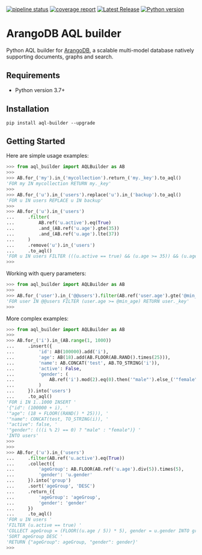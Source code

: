 
[![pipeline status](https://foss.heptapod.net/aquapenguin/aql-builder/badges/branch/default/pipeline.svg)](https://foss.heptapod.net/aquapenguin/aql-builder/-/pipelines)
[![coverage report](https://foss.heptapod.net/aquapenguin/aql-builder/badges/branch/default/coverage.svg)](https://foss.heptapod.net/aquapenguin/aql-builder/-/commits/branch/default)
[![Latest Release](https://foss.heptapod.net/aquapenguin/aql-builder/-/badges/release.svg)](https://foss.heptapod.net/aquapenguin/aql-builder/-/releases)
[![Python version](https://img.shields.io/badge/python-3.7%2B-blue)](https://www.python.org/)


# ArangoDB AQL builder

Python AQL builder for [ArangoDB](https://www.arangodb.com), a scalable multi-model
database natively supporting documents, graphs and search.

## Requirements

- Python version 3.7+

## Installation

```shell
pip install aql-builder --upgrade
```

## Getting Started

Here are simple usage examples:

```python
>>> from aql_builder import AQLBuilder as AB
>>> 
>>> AB.for_('my').in_('mycollection').return_('my._key').to_aql()
'FOR my IN mycollection RETURN my._key'
>>> 
>>> AB.for_('u').in_('users').replace('u').in_('backup').to_aql()
'FOR u IN users REPLACE u IN backup'
>>> 
>>> AB.for_('u').in_('users')
...     .filter(
...         AB.ref('u.active').eq(True)
...         .and_(AB.ref('u.age').gte(35))
...         .and_(AB.ref('u.age').lte(37))
...     )
...     .remove('u').in_('users')
...     .to_aql()
'FOR u IN users FILTER (((u.active == true) && (u.age >= 35)) && (u.age <= 37)) REMOVE u IN users'
>>> 
```

Working with query parameters:

```python
>>> from aql_builder import AQLBuilder as AB
>>> 
>>> AB.for_('user').in_('@@users').filter(AB.ref('user.age').gte('@min_age')).return_('user._key').to_aql()
'FOR user IN @@users FILTER (user.age >= @min_age) RETURN user._key'
>>> 
```

More complex examples:

```python
>>> from aql_builder import AQLBuilder as AB
>>> 
>>> AB.for_('i').in_(AB.range(1, 1000))
...     .insert({
...         'id': AB(100000).add('i'),
...         'age': AB(18).add(AB.FLOOR(AB.RAND().times(25))),
...         'name': AB.CONCAT('test', AB.TO_STRING('i')),
...         'active': False,
...         'gender': (
...             AB.ref('i').mod(2).eq(0).then('"male"').else_('"female"')
...         )
...     }).into('users')
...     .to_aql()
'FOR i IN 1..1000 INSERT '
'{"id": (100000 + i), '
'"age": (18 + FLOOR((RAND() * 25))), '
'"name": CONCAT(test, TO_STRING(i)), '
'"active": false, '
'"gender": (((i % 2) == 0) ? "male" : "female")} '
'INTO users'
>>> 
>>> 
>>> AB.for_('u').in_('users')
...     .filter(AB.ref('u.active').eq(True))
...     .collect({
...         'ageGroup': AB.FLOOR(AB.ref('u.age').div(5)).times(5),
...         'gender': 'u.gender'
...     }).into('group')
...     .sort('ageGroup', 'DESC')
...     .return_({
...         'ageGroup': 'ageGroup',
...         'gender': 'gender'
...     })
...     .to_aql()
'FOR u IN users '
'FILTER (u.active == true) '
'COLLECT ageGroup = (FLOOR((u.age / 5)) * 5), gender = u.gender INTO group '
'SORT ageGroup DESC '
'RETURN {"ageGroup": ageGroup, "gender": gender}'
>>> 
```